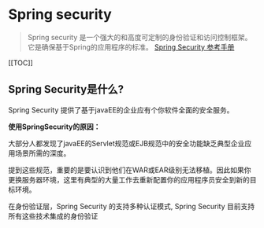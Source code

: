 # Spring security
>Spring security 是一个强大的和高度可定制的身份验证和访问控制框架。它是确保基于Spring的应用程序的标准。
>[Spring Security 参考手册](https://www.springcloud.cc/spring-security-zhcn.html)

[[TOC]]

## Spring Security是什么?

Spring Security 提供了基于javaEE的企业应有个你软件全面的安全服务。

**使用SpringSecurity的原因：**

大部分人都发现了javaEE的Servlet规范或EJB规范中的安全功能缺乏典型企业应用场景所需的深度。

提到这些规范，重要的是要认识到他们在WAR或EAR级别无法移植。因此如果你更换服务器环境，这里有典型的大量工作去重新配置你的应用程序员安全到新的目标环境。

在身份验证层，Spring Security 的支持多种认证模式, Spring Security 目前支持所有这些技术集成的身份验证